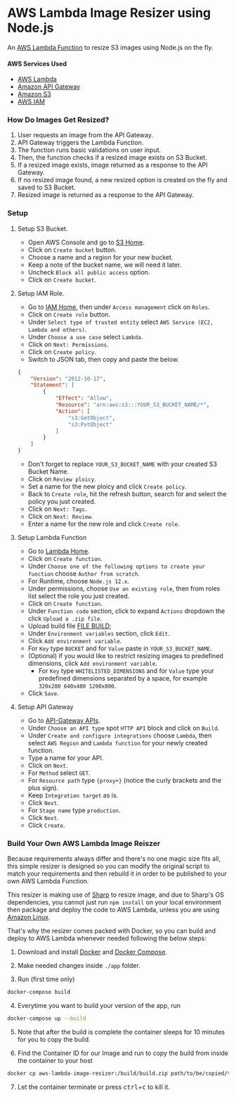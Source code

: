 # AWS Lambda Image Resizer using Node.js

An [AWS Lambda Function](https://docs.aws.amazon.com/lambda/latest/dg/welcome.html)
to resize S3 images using Node.js on the fly.

#### AWS Services Used
- [AWS Lambda](https://aws.amazon.com/lambda/)
- [Amazon API Gateway](https://aws.amazon.com/api-gateway/)
- [Amazon S3](https://aws.amazon.com/api-gateway/)
- [AWS IAM](https://aws.amazon.com/iam/)


### How Do Images Get Resized?
1. User requests an image from the API Gateway.
2. API Gateway triggers the Lambda Function.
3. The function runs basic validations on user input.
4. Then, the function checks if a resized image exists on S3 Bucket.
5. If a resized image exists, image returned as a response to the API Gateway.
6. If no resized image found, a new resized option is created on the fly and saved to S3 Bucket.
7. Resized image is returned as a response to the API Gateway.


### Setup
1. Setup S3 Bucket.
    - Open AWS Console and go to [S3 Home](https://eu-central-1.console.aws.amazon.com/apigateway/home).
    - Click on `Create bucket` button.
    - Choose a name and a region for your new bucket.
    - Keep a note of the bucket name, we will need it later.
    - Uncheck `Block all public access` option.
    - Click on `Create bucket`.

2. Setup IAM Role.
    - Go to [IAM Home](https://console.aws.amazon.com/iam/home), then under `Access management` click on `Roles`.
    - Click on `Create role` button.
    - Under `Select type of trusted entity` select `AWS Service (EC2, Lambda and others)`.
    - Under `Choose a use case` select `Lambda`.
    - Click on `Next: Permissions`.
    - Click on `Create policy`.
    - Switch to JSON tab, then copy and paste the below.
    ```json
    {
        "Version": "2012-10-17",
        "Statement": [
            {
                "Effect": "Allow",
                "Resource": "arn:aws:s3:::YOUR_S3_BUCKET_NAME/*",
                "Action": [
                    "s3:GetObject",
                    "s3:PutObject"
                ]
            }
        ]
    }
    ```
    - Don't forget to replace `YOUR_S3_BUCKET_NAME` with your created S3 Bucket Name.
    - Click on `Review ploicy`.
    - Set a name for the new ploicy and click `Create policy`.
    - Back to `Create role`, hit the refresh button, search for and select the policy you just created.
    - Click on `Next: Tags`.
    - Click on `Next: Review`.
    - Enter a name for the new role and click `Create role`.

3. Setup Lambda Function
    - Go to [Lambda Home](https://us-east-2.console.aws.amazon.com/lambda/home).
    - Click on `Create function`.
    - Under `Choose one of the following options to create your function` choose `Author from scratch`.
    - For Runtime, choose `Node.js 12.x`.
    - Under permissions, choose `Use an existing role`, then from roles list select the role you just created.
    - Click on `Create function`.
    - Under `Function code` section, click to expand `Actions` dropdown the click `Upload a .zip file`.
    - Upload build file [FILE BUILD](https://mreda.net);
    - Under `Environment variables` section, click `Edit`.
    - Click `Add environment variable`.
    - For `Key` type `BUCKET` and for `Value` paste in `YOUR_S3_BUCKET_NAME`.
    - (Optional) If you would like to restrict resizing images to predefined dimensions, click `Add environment variable`.
        - For `Key` type `WHITELISTED_DIMENSIONS` and for `Value` type your predefined dimensions separated by a space, for example `320x280 640x480 1200x800`. 
    - Click `Save`.

4. Setup API Gateway
    - Go to [API-Gateway APIs](https://console.aws.amazon.com/apigateway/main/apis).
    - Under `Choose an API type` spot `HTTP API` block and click on `Build`.
    - Under `Create and configure integrations` choose `Lambda`, then select `AWS Region` and `Lambda function` for your newly created function.
    - Type a name for your API.
    - Click on `Next`.
    - For `Method` select `GET`.
    - For `Resource path` type `{proxy+}` (notice the curly brackets and the plus sign).
    - Keep `Integration target` as is.
    - Click `Next`.
    - For `Stage name` type `production`.
    - Click `Next`.
    - Click `Create`.


### Build Your Own AWS Lambda Image Reiszer
Because requirements always differ and there's no one magic size fits all,
this simple resizer is designed so you can modify the original script to match your requirements
and then rebuild it in order to be published to your own AWS Lambda Function.

This resizer is making use of [Sharp](https://sharp.pixelplumbing.com/) to resize image,
and due to Sharp's OS dependencies, you cannot just run `npm install` on your local environment
then package and deploy the code to AWS Lambda, unless you are using
[Amazon Linux](https://aws.amazon.com/amazon-linux-ami/).

That's why the resizer comes packed with Docker, so you can build and deploy to AWS Lambda whenever needed following the below steps:

1. Download and install [Docker](https://www.docker.com/) and [Docker Compose](https://docs.docker.com/compose/).

2. Make needed changes inside `./app` folder.

3. Run (first time only)
```bash
docker-compose build
```

4. Everytime you want to build your version of the app, run
```bash
docker-compose up --build
```

5. Note that after the build is complete the container sleeps for 10 minutes for you to copy the build.

6. Find the Container ID for our Image and run to copy the build from inside the container to your host
```bash
docker cp aws-lambda-image-resizer:/build/build.zip path/to/be/copied/to
```

7. Let the container terminate or press <kbd>ctrl</kbd>+<kbd>c</kbd> to kill it.
